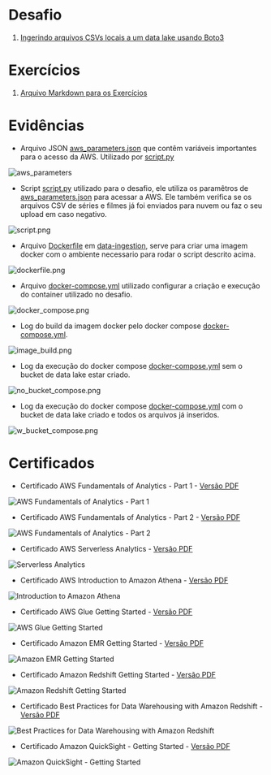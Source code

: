 # Desafio

1. [Ingerindo arquivos CSVs locais a um data lake usando Boto3](Desafios/)

# Exercícios

1. [Arquivo Markdown para os Exercícios](Exercícios/)

# Evidências

* Arquivo JSON [aws_parameters.json](Desafios/data/aws_parameters.json) que contêm variáveis importantes para o acesso da AWS. Utilizado por [script.py](Desafios/data-ingestion/script.py)

![aws_parameters](Evidências/aws_parameters.png)

* Script [script.py](Desafios/data-ingestion/script.py) utilizado para o desafio, ele utiliza os paramêtros de [aws_parameters.json](Desafios/data/aws_parameters.json) para acessar a AWS. Ele também verifica se os arquivos CSV de séries e filmes já foi enviados para nuvem ou faz o seu upload em caso negativo.

![script.png](Evidências/script.png)

* Arquivo [Dockerfile](Desafios/data-ingestion/Dockerfile) em [data-ingestion](Desafios/data-ingestion/), serve para criar uma imagem docker com o ambiente necessario para rodar o script descrito acima.

![dockerfile.png](Evidências/dockerfile.png)

* Arquivo [docker-compose.yml](Desafios/docker-compose.yml) utilizado configurar a criação e execução do container utilizado no desafio.

![docker_compose.png](Evidências/docker_compose.png)

* Log do build da imagem docker pelo docker compose [docker-compose.yml](Desafios/docker-compose.yml).

![image_build.png](Evidências/image_build.png)

* Log da execução do docker compose [docker-compose.yml](Desafios/docker-compose.yml) sem o bucket de data lake estar criado.

![no_bucket_compose.png](Evidências/no_bucket_compose.png)

* Log da execução do docker compose [docker-compose.yml](Desafios/docker-compose.yml) com o bucket de data lake criado e todos os arquivos já inseridos.

![w_bucket_compose.png](Evidências/w_bucket_compose.png)


# Certificados

- Certificado AWS Fundamentals of Analytics - Part 1 - [Versão PDF](Certificados/Fundamentals%20of%20Analytics%20-%20Part%201.pdf)

![AWS Fundamentals of Analytics - Part 1](Certificados/Fundamentals%20of%20Analytics%20-%20Part%201.png)

- Certificado AWS Fundamentals of Analytics - Part 2 - [Versão PDF](Certificados/Fundamentals%20of%20Analytics%20-%20Part%202.pdf)

![AWS Fundamentals of Analytics - Part 2](Certificados/Fundamentals%20of%20Analytics%20-%20Part%202.png)

- Certificado AWS Serverless Analytics - [Versão PDF](Certificados/Serverless%20Analytics.pdf)

![Serverless Analytics](Certificados/Serverless%20Analytics.png)

- Certificado AWS Introduction to Amazon Athena - [Versão PDF](Certificados/Introduction%20to%20Amazon%20Athena.pdf)

![Introduction to Amazon Athena](Certificados/Introduction%20to%20Amazon%20Athena.png)

- Certificado AWS Glue Getting Started - [Versão PDF](Certificados/AWS%20Glue%20Getting%20Started.pdf)

![AWS Glue Getting Started](Certificados/AWS%20Glue%20Getting%20Started.png)

- Certificado Amazon EMR Getting Started - [Versão PDF](Certificados/Amazon%20EMR%20Getting%20Started.pdf)

![Amazon EMR Getting Started](Certificados/Amazon%20EMR%20Getting%20Started.png)

- Certificado Amazon Redshift Getting Started - [Versão PDF](Certificados/Amazon%20Redshift%20Getting%20Started.pdf)

![Amazon Redshift Getting Started](Certificados/Amazon%20Redshift%20Getting%20Started.png)

- Certificado Best Practices for Data Warehousing with Amazon Redshift - [Versão PDF](Certificados/Best%20Practices%20for%20Data%20Warehousing%20with%20Amazon%20Redshift.pdf)

![Best Practices for Data Warehousing with Amazon Redshift](Certificados/Best%20Practices%20for%20Data%20Warehousing%20with%20Amazon%20Redshift.png)

- Certificado Amazon QuickSight - Getting Started - [Versão PDF](Certificados/Amazon%20QuickSight%20-%20Getting%20Started.pdf)

![Amazon QuickSight - Getting Started](Certificados/Amazon%20QuickSight%20-%20Getting%20Started.png)